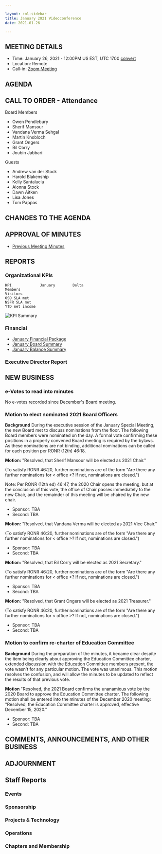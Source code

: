 ```yaml
---

layout: col-sidebar
title: January 2021 Videoconference
date: 2021-01-26

---
```


## MEETING DETAILS

- Time: January 26, 2021 - 12:00PM US EST, UTC 1700 [convert](https://www.timeanddate.com/worldclock/meetingdetails.html?year=2020&month=11&day=24&hour=17&min=0&sec=0&p1=16&p2=919&p3=78&p4=136&p5=137&p6=176&p7=179)
- Location: Remote
- Call-in: [Zoom Meeting](https://zoom.us/j/675935446)

## AGENDA

## CALL TO ORDER - Attendance

Board Members
- Owen Pendlebury
- Sherif Mansour
- Vandana Verma Sehgal
- Martin Knobloch
- Grant Ongers
- Bil Corry
- Joubin Jabbari

Guests
- Andrew van der Stock
- Harold Blakenship
- Kelly Santalucia
- Alonna Stock
- Dawn Aitken
- Lisa Jones
- Tom Pappas


## CHANGES TO THE AGENDA


## APPROVAL OF MINUTES

- [Previous Meeting Minutes](/www-board/minutes/202012)

## REPORTS

### Organizational KPIs

```
KPI	            January        Delta
Members         
Visitors        
OSD SLA met     
NSFR SLA met    
YTD net income  
```

![KPI Summary](/www-board/attachments/202011-board-kpi-summary.png)

### Financial

- [January Financial Package](/www-board/attachments/YYYYMM-board-summary.pdf)
- [January Board Summary](/www-board/attachments/YYYYMM-board-summary.pdf)
- [January Balance Summary](/www-board/attachments/YYYYMM-balance-summary.pdf)

### Executive Director Report



## NEW BUSINESS

### e-Votes to read into minutes

No e-votes recorded since December's Board meeting. 

### Motion to elect nominated 2021 Board Officers

**Background** During the executive session of the January Special Meeting, the new Board met to discuss nominations from the floor. The following Board members were nominated on the day. A formal vote confirming these positions in a properly convened Board meeting is required by the bylaws. As these nominations are not binding, additional nominations can be called for each position per RONR (12th) 46:18.

**Motion:** "Resolved, that Sherif Mansour will be elected as 2021 Chair."

(To satisfy RONR 46:20, further nominations are of the form "Are there any further nominations for < office >? If not, nominations are closed.")

Note: Per RONR (12th ed) 46:47, the 2020 Chair opens the meeting, but at the conclusion of this vote, the office of Chair passes immediately to the new Chair, and the remainder of this meeting will be chaired by the new chair.

- Sponsor: TBA
- Second: TBA

**Motion:** "Resolved, that Vandana Verma will be elected as 2021 Vice Chair."

(To satisfy RONR 46:20, further nominations are of the form "Are there any further nominations for < office >? If not, nominations are closed.")

- Sponsor: TBA
- Second: TBA

**Motion:** "Resolved, that Bil Corry will be elected as 2021 Secretary."

(To satisfy RONR 46:20, further nominations are of the form "Are there any further nominations for < office >? If not, nominations are closed.")

- Sponsor: TBA
- Second: TBA

**Motion:** "Resolved, that Grant Ongers will be elected as 2021 Treasurer."

(To satisfy RONR 46:20, further nominations are of the form "Are there any further nominations for < office >? If not, nominations are closed.")

- Sponsor: TBA
- Second: TBA

### Motion to confirm re-charter of Education Committee

**Background** During the preparation of the minutes, it became clear despite the item being clearly about approving the Education Committee charter, extended discussion with the Education Committee members present, the vote wasn't for any particular motion. The vote was unanimous. This motion resolves the confusion, and will allow the minutes to be updated to reflect the results of that previous vote. 

**Motion** "Resolved, the 2021 Board confirms the unanamious vote by the 2020 Board to approve the Education Committee charter. The following motion shall be entered into the minutes of the December 2020 meeting: "Resolved, the Education Committee charter is approved, effective December 15, 2020."

- Sponsor: TBA
- Second: TBA

## COMMENTS, ANNOUNCEMENTS, AND OTHER BUSINESS


## ADJOURNMENT


## Staff Reports


### Events


### Sponsorship


### Projects & Technology


### Operations


### Chapters and Membership



